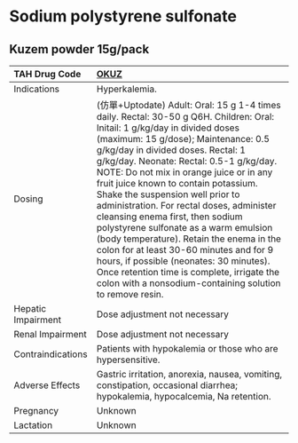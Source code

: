 # Sodium polystyrene sulfonate

## Kuzem powder 15g/pack

| TAH Drug Code      | [OKUZ](https://www.tahsda.org.tw/drugs/hissearch.php?drug_code=OKUZ)                                                                                                                                                                                                                                                                                                                                                                                                                                                                                                                                                                                                                                                                           |
|:-------------------|:-----------------------------------------------------------------------------------------------------------------------------------------------------------------------------------------------------------------------------------------------------------------------------------------------------------------------------------------------------------------------------------------------------------------------------------------------------------------------------------------------------------------------------------------------------------------------------------------------------------------------------------------------------------------------------------------------------------------------------------------------|
| Indications        | Hyperkalemia.                                                                                                                                                                                                                                                                                                                                                                                                                                                                                                                                                                                                                                                                                                                                  |
| Dosing             | (仿單+Uptodate) Adult: Oral: 15 g 1-4 times daily. Rectal: 30-50 g Q6H. Children: Oral: Initail: 1 g/kg/day in divided doses (maximum: 15 g/dose); Maintenance: 0.5 g/kg/day in divided doses. Rectal: 1 g/kg/day. Neonate: Rectal: 0.5-1 g/kg/day. NOTE: Do not mix in orange juice or in any fruit juice known to contain potassium. Shake the suspension well prior to administration. For rectal doses, administer cleansing enema first, then sodium polystyrene sulfonate as a warm emulsion (body temperature). Retain the enema in the colon for at least 30-60 minutes and for 9 hours, if possible (neonates: 30 minutes). Once retention time is complete, irrigate the colon with a nonsodium-containing solution to remove resin. |
| Hepatic Impairment | Dose adjustment not necessary                                                                                                                                                                                                                                                                                                                                                                                                                                                                                                                                                                                                                                                                                                                  |
| Renal Impairment   | Dose adjustment not necessary                                                                                                                                                                                                                                                                                                                                                                                                                                                                                                                                                                                                                                                                                                                  |
| Contraindications  | Patients with hypokalemia or those who are hypersensitive.                                                                                                                                                                                                                                                                                                                                                                                                                                                                                                                                                                                                                                                                                     |
| Adverse Effects    | Gastric irritation, anorexia, nausea, vomiting, constipation, occasional diarrhea; hypokalemia, hypocalcemia, Na retention.                                                                                                                                                                                                                                                                                                                                                                                                                                                                                                                                                                                                                    |
| Pregnancy          | Unknown                                                                                                                                                                                                                                                                                                                                                                                                                                                                                                                                                                                                                                                                                                                                        |
| Lactation          | Unknown                                                                                                                                                                                                                                                                                                                                                                                                                                                                                                                                                                                                                                                                                                                                        |

